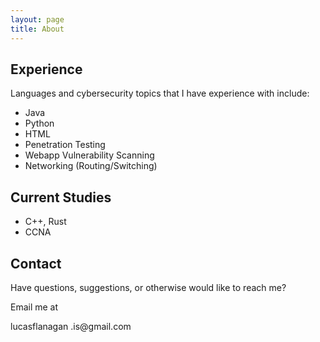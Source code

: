 ```yaml
---
layout: page
title: About
---
```






## Experience

Languages and cybersecurity topics that I have experience with include:

* Java
* Python
* HTML
* Penetration Testing
* Webapp Vulnerability Scanning
* Networking (Routing/Switching)

## Current Studies

* C++, Rust
* CCNA

## Contact

Have questions, suggestions, or otherwise would like to reach me?

Email me at 
<p class="message">
lucasflanagan .is@gmail.com
</p>
